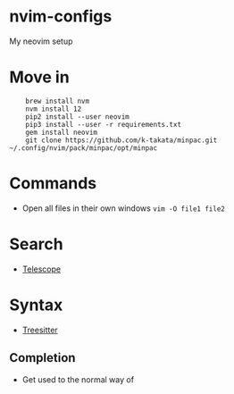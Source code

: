 # nvim-configs
My neovim setup

# Move in
```
    brew install nvm
    nvm install 12
    pip2 install --user neovim
    pip3 install --user -r requirements.txt
    gem install neovim
    git clone https://github.com/k-takata/minpac.git ~/.config/nvim/pack/minpac/opt/minpac
```

# Commands

* Open all files in their own windows `vim -O file1 file2`

# Search

* [Telescope](https://github.com/nvim-telescope/telescope.nvim)

# Syntax

* [Treesitter](https://github.com/nvim-treesitter/nvim-treesitter)


## Completion

* Get used to the normal way of <CTL-p>



